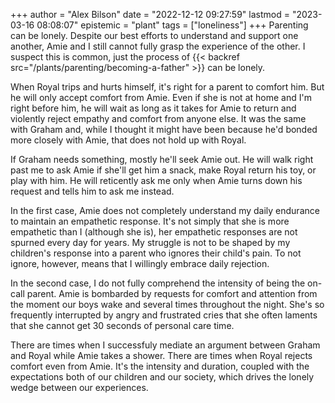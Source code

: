 +++
author = "Alex Bilson"
date = "2022-12-12 09:27:59"
lastmod = "2023-03-16 08:08:07"
epistemic = "plant"
tags = ["loneliness"]
+++
Parenting can be lonely. Despite our best efforts to understand and support one another, Amie and I still cannot fully grasp the experience of the other. I suspect this is common, just the process of {{< backref src="/plants/parenting/becoming-a-father" >}} can be lonely.

When Royal trips and hurts himself, it's right for a parent to comfort him. But he will only accept comfort from Amie. Even if she is not at home and I'm right before him, he will wait as long as it takes for Amie to return and violently reject empathy and comfort from anyone else. It was the same with Graham and, while I thought it might have been because he'd bonded more closely with Amie, that does not hold up with Royal.

If Graham needs something, mostly he'll seek Amie out. He will walk right past me to ask Amie if she'll get him a snack, make Royal return his toy, or play with him. He will reticently ask me only when Amie turns down his request and tells him to ask me instead.

In the first case, Amie does not completely understand my daily endurance to maintain an empathetic response. It's not simply that she is more empathetic than I (although she is), her empathetic responses are not spurned every day for years. My struggle is not to be shaped by my children's response into a parent who ignores their child's pain. To not ignore, however, means that I willingly embrace daily rejection.

In the second case, I do not fully comprehend the intensity of being the on-call parent. Amie is bombarded by requests for comfort and attention from the moment our boys wake and several times throughout the night. She's so frequently interrupted by angry and frustrated cries that she often laments that she cannot get 30 seconds of personal care time.

There are times when I successfuly mediate an argument between Graham and Royal while Amie takes a shower. There are times when Royal rejects comfort even from Amie. It's the intensity and duration, coupled with the expectations both of our children and our society, which drives the lonely wedge between our experiences.

